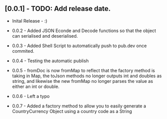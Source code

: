 ## [0.0.1] - TODO: Add release date.

* Inital Release - :)

* 0.0.2 - Added JSON Econde and Decode functions so that the object can serialised and deserialised.
* 0.0.3 - Added Shell Script to automatically push to pub.dev once commited.
* 0.0.4 - Testing the automatic publish
* 0.0.5 - fromDoc is now fromMap to reflect that the factory method is taking in Map, the toJson methods no longer outputs int and doubles as string, and likewise the new fromMap no longer parses the value as either an int or double. 
* 0.0.6 - Left a typo 
* 0.0.7 - Added a factory method to allow you to easily generate a CountryCurrency Object using a country code as a String